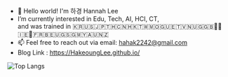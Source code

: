 - 👋 Hello world! I'm 하경 Hannah Lee
- I’m currently interested in Edu, Tech, AI, HCI, CT,   
   and was trained in 🇰🇷🇺🇸🇯🇵🇹🇭🇨🇳🇭🇰🇹🇼🇲🇴🇬🇺🇪🇹🇻🇳🇺🇬🇬🇧🏴󠁧󠁢󠁷󠁬󠁳󠁿🏴󠁧󠁢󠁥󠁮󠁧󠁿🇮🇪🏴󠁧󠁢󠁳󠁣󠁴󠁿🇫🇷🇧🇪🇺🇬🇸🇬🇲🇾🇦🇺🇳🇿
- 📫 Feel free to reach out via email: hahak2242@gmail.com   
- Blog Link : https://HakeoungLee.github.io/   


![Top Langs](https://github-readme-stats.vercel.app/api/top-langs/?username=HakeoungLee&layout=compact)

